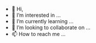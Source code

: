 - 👋 Hi,
- 👀 I’m interested in ...
- 🌱 I’m currently learning ...
- 💞️ I’m looking to collaborate on ...
- 📫 How to reach me ...

<!---
omaf/omaf is a ✨ special ✨ repository because its `README.md` (this file) appears on your GitHub profile.
You can click the Preview link to take a look at your changes.
--->
